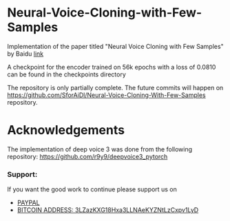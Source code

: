 # Neural-Voice-Cloning-with-Few-Samples
Implementation of the paper titled "Neural Voice Cloning with Few Samples" by Baidu [link](https://arxiv.org/pdf/1802.06006)

A checkpoint for the encoder trained on 56k epochs with a loss of 0.0810 can be found in the checkpoints directory

The repository is only partially complete. The future commits will happen on https://github.com/SforAiDl/Neural-Voice-Cloning-With-Few-Samples repository.

# Acknowledgements

The implementation of deep voice 3 was done from the following repository:
https://github.com/r9y9/deepvoice3_pytorch

### Support:

If you want the good work to continue please support us on

* [PAYPAL](https://www.paypal.me/ishandutta2007)
* [BITCOIN ADDRESS: 3LZazKXG18Hxa3LLNAeKYZNtLzCxpv1LyD](https://www.coinbase.com/join/5a8e4a045b02c403bc3a9c0c)
